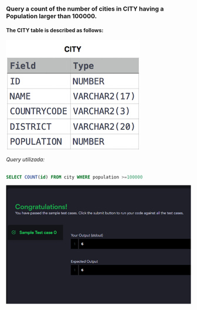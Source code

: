 ### Query a count of the number of cities in CITY having a Population larger than 100000.

#### The **CITY** table is described as follows:

![alt text](table.png)

_Query utilizada:_

```sql

SELECT COUNT(id) FROM city WHERE population >=100000

```

![alt text](image.png)
